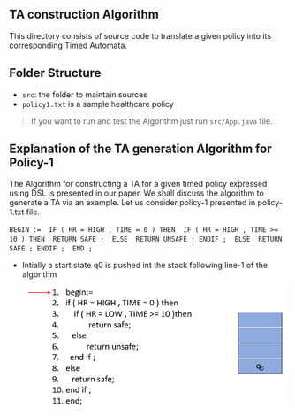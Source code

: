 ## TA construction Algorithm

This directory consists of source code to translate a given policy into its corresponding Timed Automata.

## Folder Structure


- `src`: the folder to maintain sources
- `policy1.txt` is a sample healthcare policy

> If you want to run and test the Algorithm just run `src/App.java` file.


## Explanation of the TA generation Algorithm for Policy-1

The Algorithm for constructing a TA for a given timed policy expressed using DSL is presented in our paper. We shall discuss the algorithm to generate a TA via an example. Let us consider policy-1 presented in policy-1.txt file.


  `BEGIN := 
  IF ( HR = HIGH , TIME = 0 ) THEN 
  IF ( HR = HIGH , TIME >= 10 ) THEN 
  RETURN SAFE ; 
  ELSE 
  RETURN UNSAFE ;
  ENDIF ; 
  ELSE 
  RETURN SAFE ;
  ENDIF ; 
  END ;`

- Intially a start state q0 is pushed int the stack following line-1 of the algorithm
  ![alt text](https://github.com/rahulpr22/Runtime-Health-Monitoring-System/blob/master/taAlgo/images/1.png)
